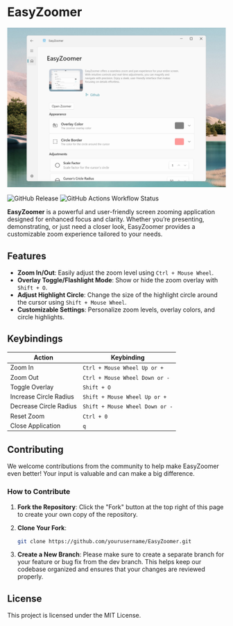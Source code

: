 ﻿# EasyZoomer
![EasyZoomerScreenshoot](https://github.com/iolitetech/EasyZoomer/blob/dev/Assets/screenshot-1.png)

 ![GitHub Release](https://img.shields.io/github/v/release/iolitetech/EasyZoomer)
![GitHub Actions Workflow Status](https://img.shields.io/github/actions/workflow/status/iolitetech/EasyZoomer/.github%2Fworkflows%2Fpublish.yml?branch=release)

**EasyZoomer** is a powerful and user-friendly screen zooming application designed for enhanced focus and clarity. Whether you’re presenting, demonstrating, or just need a closer look, EasyZoomer provides a customizable zoom experience tailored to your needs.

## Features

- **Zoom In/Out**: Easily adjust the zoom level using `Ctrl + Mouse Wheel`.
- **Overlay Toggle/Flashlight Mode**: Show or hide the zoom overlay with `Shift + O`.
- **Adjust Highlight Circle**: Change the size of the highlight circle around the cursor using `Shift + Mouse Wheel`.
- **Customizable Settings**: Personalize zoom levels, overlay colors, and circle highlights.
## Keybindings

| Action                         | Keybinding                   |
|--------------------------------|------------------------------|
| Zoom In                        | `Ctrl + Mouse Wheel Up or +`      |
| Zoom Out                       | `Ctrl + Mouse Wheel Down or -`    |
| Toggle Overlay                 | `Shift + O`                  |
| Increase Circle Radius         | `Shift + Mouse Wheel Up or +`     |
| Decrease Circle Radius         | `Shift + Mouse Wheel Down or -`   |
| Reset Zoom                     | `Ctrl + 0`                   |
| Close Application              | `q`                   |

## Contributing

We welcome contributions from the community to help make EasyZoomer even better! Your input is valuable and can make a big difference.

### How to Contribute

1. **Fork the Repository**: Click the "Fork" button at the top right of this page to create your own copy of the repository.

2. **Clone Your Fork**:
   ```bash
   git clone https://github.com/yourusername/EasyZoomer.git
3. **Create a New Branch**: Please make sure to create a separate branch for your feature or bug fix from the dev branch. This helps keep our codebase organized and ensures that your changes are reviewed properly.

## License
This project is licensed under the MIT License.
